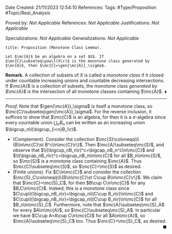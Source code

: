 <div class="topSpace"></div>

Date Created: 21/11/2023 12:54:10
References:
Tags: #Type/Proposition #Topic/Real_Analysis

Proved by: <i>Not Applicable</i>
References: <i>Not Applicable</i>
Justifications: <i>Not Applicable</i>

Specializations: <i>Not Applicable</i>
Generalizations: <i>Not Applicable</i>

``` ad-Proposition
title: Proposition (Monotone Class Lemma).

Let $\mc{A}$ be an algebra on a set $X$. If $\mc{C}\subseteq\pow\l(X\r)$ is the monotone class generated by $\mc{A}$, then $\mc{C}=\gen{\mc{A}}_\sigma$.

```

<b>Remark.</b> A collection of subsets of $X$ is called a <i>monotone class</i> if it closed under countable increasing unions and countable decreasing intersections. If $\mc{A}$ is a collection of subsets, the monotone class <i>generated by $\mc{A}$</i> is the intersection of all monotone classes containing $\mc{A}$.<span style="float:right;">$\blacklozenge$</span>

---

<i>Proof.</i> Note that $\gen{\mc{A}}_\sigma$ is itself a monotone class, so $\mc{C}\subseteq\gen{\mc{A}}_\sigma$. For the reverse inclusion, it suffices to show that $\mc{C}$ is an algebra, for then it is a $\sigma$-algebra since every countable union $\bigcup_nB_n$ can be written as an increasing union $\bigcup_n\l(\bigcup_{i<n}B_i\r)$.
* (Complement). Consider the collection $\mc{S}\coloneqq\l\{B\in\mc{C}\st B^c\in\mc{C}\r\}$. Then $\mc{A}\subseteq\mc{S}$, and observe that $\l(\bigcup_nB_n\r)^c=\bigcap_nB_n^c\in\mc{C}$ and $\l(\bigcap_nB_n\r)^c=\bigcup_nB_n\in\mc{C}$ for all $B_n\in\mc{S}$, so $\mc{S}$ is a monotone class containing $\mc{A}$. Thus $\mc{C}\subseteq\mc{S}$, so $\mc{C}=\mc{S}$ as desired.
* (Finite unions). Fix $C\in\mc{C}$ and consider the collection $\mc{S}_C\coloneqq\l\{B\in\mc{C}\st C\cup B\in\mc{C}\r\}$. We claim that $\mc{C}=\mc{S}_C$, for then $B\cup C\in\mc{C}$ for any $B,C\in\mc{C}$. Indeed, this is a monotone class since $C\cup\l(\bigcup_nB_n\r)=\bigcup_n\l(C\cup B_n\r)\in\mc{C}$ and $C\cup\l(\bigcap_nB_n\r)=\bigcap_n\l(C\cup B_n\r)\in\mc{C}$ for all $B_n\in\mc{S}_C$. Furthermore, note that $\mc{A}\subseteq\mc{S}_A$ for every $A\in\mc{A}$, so $\mc{C}\subseteq\mc{S}_A$. In particular we have $C\cup A=A\cup C\in\mc{C}$ for all $A\in\mc{A}$, so $\mc{A}\subseteq\mc{S}_C$ too. Thus $\mc{C}=\mc{S}_C$, as desired.<span style="float:right;">$\blacksquare$</span>
